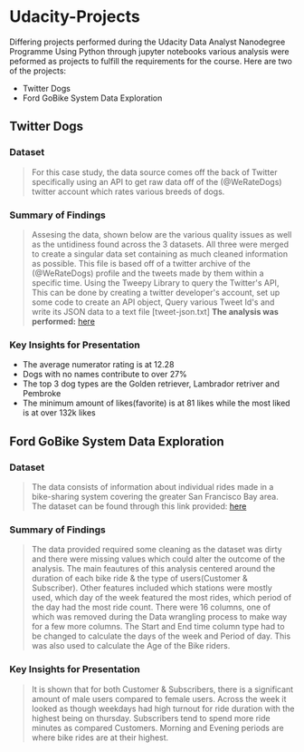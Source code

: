 # Udacity-Projects
Differing projects performed during the Udacity Data Analyst Nanodegree Programme
Using Python through jupyter notebooks various analysis were peformed as projects to fulfill the requirements for the course.
Here are two of the projects:
- Twitter Dogs
- Ford GoBike System Data Exploration

## Twitter Dogs
### Dataset
> For this case study, the data source comes off the back of Twitter specifically using an API to get raw data off of the (@WeRateDogs) twitter account which rates various breeds of dogs.

### Summary of Findings
>Assesing the data, shown below are the various quality issues as well as the untidiness found across the 3 datasets. All three were merged to create a singular data set containing as much cleaned information as possible. This file is based off of a twitter archive of the (@WeRateDogs) profile and the tweets made by them within a specific time. Using the Tweepy Library to query the Twitter's API, This can be done by creating a twitter developer's account, set up some code to create an API object, Query various Tweet Id's and write its JSON data to a text file [tweet-json.txt]
**The analysis was performed:** [here](https://github.com/mr-williams/Udacity-Projects/blob/main/twitter%20dogs/wrangle_act.ipynb)

### Key Insights for Presentation
- The average numerator rating is at 12.28
- Dogs with no names contribute to over 27%
- The top 3 dog types are the Golden retriever, Lambrador retriver and Pembroke
- The minimum amount of likes(favorite) is at 81 likes while the most liked is at over 132k likes


## Ford GoBike System Data Exploration
### Dataset
> The data consists of information about individual rides made in a bike-sharing system covering the greater San Francisco Bay area. The dataset can be found through this link provided: 
[here](https://video.udacity-data.com/topher/2020/October/5f91cf38_201902-fordgobike-tripdata/201902-fordgobike-tripdata.csv)


### Summary of Findings
> The data provided required some cleaning as the dataset was dirty and there were missing values which could alter the outcome of the analysis. The main feautures of this analysis centered around the duration of each bike ride & the type of users(Customer & Subscriber). Other features included which stations were mostly used, which day of the week featured the most rides, which period of the day had the most ride count.
There were 16 columns, one of which was removed during the Data wrangling process to make way for a few more columns. The Start and End time column type had to be changed to calculate the days of the week and Period of day. This was also used to calculate the Age of the Bike riders. 



### Key Insights for Presentation
> It is shown that for both Customer & Subscribers, there is a significant amount of male users compared to female users.
 Across the week it looked as though weekdays had high turnout for ride duration with the highest being on thursday.
 Subscribers tend to spend more ride minutes as compared Customers.
 Morning and Evening periods are where bike rides are at their highest.
